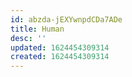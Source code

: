 ```yaml
---
id: abzda-jEXYwnpdCDa7ADe
title: Human
desc: ''
updated: 1624454309314
created: 1624454309314
---
```


